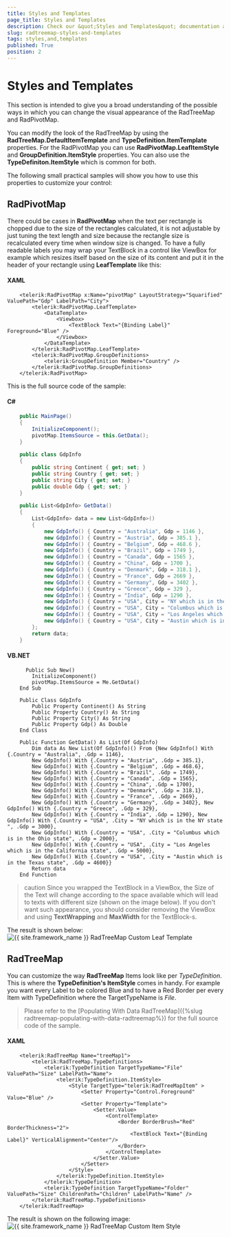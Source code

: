 ```yaml
---
title: Styles and Templates
page_title: Styles and Templates
description: Check our &quot;Styles and Templates&quot; documentation article for the RadTreeMap {{ site.framework_name }} control.
slug: radtreemap-styles-and-templates
tags: styles,and,templates
published: True
position: 2
---
```


# Styles and Templates

This section is intended to give you a broad understanding of the possible ways in which you can change the visual appearance of the RadTreeMap and RadPivotMap.

You can modify the look of the RadTreeMap by using the __RadTreeMap.DefaultItemTemplate__ and __TypeDefinition.ItemTemplate__ properties. For the RadPivotMap you can use __RadPivotMap.LeafItemStyle__ and __GroupDefinition.ItemStyle__ properties. You can also use the __TypeDefiniton.ItemStyle__ which is common for both.

The following small practical samples will show you how to use this properties to customize your control:

## RadPivotMap

There could be cases in __RadPivotMap__ when the text per rectangle is chopped due to the size of the rectangles calculated, it is not adjustable by just tuning the text length and size because the rectangle size is recalculated every time when window size is changed. To have a fully readable labels you may wrap your TextBlock in a control like ViewBox for example which resizes itself based on the size of its content and put it in the header of your rectangle using __LeafTemplate__ like this:

#### __XAML__

```XAML
	<telerik:RadPivotMap x:Name="pivotMap" LayoutStrategy="Squarified" ValuePath="Gdp" LabelPath="City">
	    <telerik:RadPivotMap.LeafTemplate>
	        <DataTemplate>
	            <Viewbox>
	                <TextBlock Text="{Binding Label}" Foreground="Blue" />
	            </Viewbox>
	        </DataTemplate>
	    </telerik:RadPivotMap.LeafTemplate>
	    <telerik:RadPivotMap.GroupDefinitions>
	        <telerik:GroupDefinition Member="Country" />
	    </telerik:RadPivotMap.GroupDefinitions>
	</telerik:RadPivotMap>
```

This is the full source code of the sample:

#### __C#__

```C#
    public MainPage()
	{
	    InitializeComponent();
	    pivotMap.ItemsSource = this.GetData();
	}
	
	public class GdpInfo
	{
	    public string Continent { get; set; }
	    public string Country { get; set; }
	    public string City { get; set; }
	    public double Gdp { get; set; }
	}
	
	public List<GdpInfo> GetData()
	{
	    List<GdpInfo> data = new List<GdpInfo>()
	    {
	        new GdpInfo() { Country = "Australia", Gdp = 1146 },
	        new GdpInfo() { Country = "Austria", Gdp = 385.1 },
	        new GdpInfo() { Country = "Belgium", Gdp = 468.6 },
	        new GdpInfo() { Country = "Brazil", Gdp = 1749 },
	        new GdpInfo() { Country = "Canada", Gdp = 1565 },
	        new GdpInfo() { Country = "China", Gdp = 1700 },
	        new GdpInfo() { Country = "Denmark", Gdp = 318.1 },
	        new GdpInfo() { Country = "France", Gdp = 2669 },
	        new GdpInfo() { Country = "Germany", Gdp = 3402 },
	        new GdpInfo() { Country = "Greece", Gdp = 329 },
	        new GdpInfo() { Country = "India", Gdp = 1290 },
	        new GdpInfo() { Country = "USA", City = "NY which is in the NY state ", Gdp = 3000 },
	        new GdpInfo() { Country = "USA", City = "Columbus which is in the Ohio state", Gdp = 2000 },
	        new GdpInfo() { Country = "USA", City = "Los Angeles which is in the California state", Gdp = 5000 },
	        new GdpInfo() { Country = "USA", City = "Austin which is in the Texas state", Gdp = 4600 },
	    };
	    return data;
	}
```

#### __VB.NET__

```VB.NET
	  Public Sub New()
		InitializeComponent()
		pivotMap.ItemsSource = Me.GetData()
	End Sub
	
	Public Class GdpInfo
		Public Property Continent() As String
		Public Property Country() As String
		Public Property City() As String
		Public Property Gdp() As Double
	End Class
	
	Public Function GetData() As List(Of GdpInfo)
		Dim data As New List(Of GdpInfo)() From {New GdpInfo() With {.Country = "Australia", .Gdp = 1146},
		New GdpInfo() With {.Country = "Austria", .Gdp = 385.1},
		New GdpInfo() With {.Country = "Belgium", .Gdp = 468.6},
		New GdpInfo() With {.Country = "Brazil", .Gdp = 1749}, 
		New GdpInfo() With {.Country = "Canada", .Gdp = 1565},
		New GdpInfo() With {.Country = "China", .Gdp = 1700}, 
		New GdpInfo() With {.Country = "Denmark", .Gdp = 318.1},
		New GdpInfo() With {.Country = "France", .Gdp = 2669},
		New GdpInfo() With {.Country = "Germany", .Gdp = 3402}, New GdpInfo() With {.Country = "Greece", .Gdp = 329},
		New GdpInfo() With {.Country = "India", .Gdp = 1290}, New GdpInfo() With {.Country = "USA", .City = "NY which is in the NY state ", .Gdp = 3000},
		New GdpInfo() With {.Country = "USA", .City = "Columbus which is in the Ohio state", .Gdp = 2000},
		New GdpInfo() With {.Country = "USA", .City = "Los Angeles which is in the California state", .Gdp = 5000},
		New GdpInfo() With {.Country = "USA", .City = "Austin which is in the Texas state", .Gdp = 4600}}
		Return data
	End Function
```

>caution Since you wrapped the TextBlock in a ViewBox, the Size of the Text will change according to the space available which will lead to texts with different size (shown on the image below). If you don't want such appearance, you should consider removing the ViewBox and using __TextWrapping__ and __MaxWidth__ for the TextBlock-s.

The result is shown below:
![{{ site.framework_name }} RadTreeMap Custom Leaf Template](images/radtreemap_styles_and_templates_01.PNG)

## RadTreeMap

You can customize the way __RadTreeMap__ Items look like per *TypeDefinition*. This is where the __TypeDefinition's ItemStyle__ comes in handy. For example you want every Label to be colored Blue and to have a Red Border per every Item with TypeDefinition where the TargetTypeName is *File*.

>Please refer to the [Populating With Data RadTreeMap]({%slug radtreemap-populating-with-data-radtreemap%}) for the full source code of the sample.

#### __XAML__

```XAML
	<telerik:RadTreeMap Name="treeMap1">
		<telerik:RadTreeMap.TypeDefinitions>
			<telerik:TypeDefinition TargetTypeName="File" ValuePath="Size" LabelPath="Name">
				<telerik:TypeDefinition.ItemStyle>
					<Style TargetType="telerik:RadTreeMapItem" >
						<Setter Property="Control.Foreground" Value="Blue" />
						<Setter Property="Template">
							<Setter.Value>
								<ControlTemplate>
									<Border BorderBrush="Red" BorderThickness="2">
										<TextBlock Text="{Binding Label}" VerticalAlignment="Center"/>
									</Border>
								</ControlTemplate>
							</Setter.Value>
						</Setter>
					</Style>
				</telerik:TypeDefinition.ItemStyle>
			</telerik:TypeDefinition>
			<telerik:TypeDefinition TargetTypeName="Folder" ValuePath="Size" ChildrenPath="Children" LabelPath="Name" />
		</telerik:RadTreeMap.TypeDefinitions>
	</telerik:RadTreeMap>
```

The result is shown on the following image:
![{{ site.framework_name }} RadTreeMap Custom Item Style](images/radtreemap_styles_and_templates.PNG)
